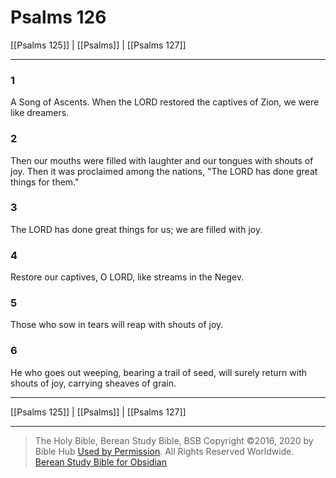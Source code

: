 # Psalms 126

[[Psalms 125]] | [[Psalms]] | [[Psalms 127]]

---

### 1
A Song of Ascents. When the LORD restored the captives of Zion, we were like dreamers.

### 2
Then our mouths were filled with laughter and our tongues with shouts of joy. Then it was proclaimed among the nations, "The LORD has done great things for them."

### 3
The LORD has done great things for us; we are filled with joy.

### 4
Restore our captives, O LORD, like streams in the Negev.

### 5
Those who sow in tears will reap with shouts of joy.

### 6
He who goes out weeping, bearing a trail of seed, will surely return with shouts of joy, carrying sheaves of grain.

---

[[Psalms 125]] | [[Psalms]] | [[Psalms 127]]

---

> The Holy Bible, Berean Study Bible, BSB
> Copyright &copy;2016, 2020 by Bible Hub
> [Used by Permission](https://berean.bible/terms.htm). All Rights Reserved Worldwide.
> [Berean Study Bible for Obsidian](https://github.com/gapmiss/berean-study-bible-for-obsidian)


